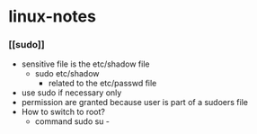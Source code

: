 # linux-notes

### [[sudo]]
- sensitive file is the etc/shadow file
	- sudo etc/shadow
		- related to the etc/passwd file
- use sudo if necessary only
- permission are granted because user is part of a sudoers file
- How to switch to root?
	- command sudo su -
